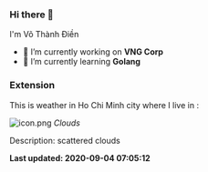 ### Hi there 👋
I'm Võ Thành Điền
- 🔭 I’m currently working on **VNG Corp**
- 🌱 I’m currently learning **Golang**
### Extension
This is weather in Ho Chi Minh city where I live in : 

![icon.png](http://openweathermap.org/img/w/03n.png) *Clouds*

Description: scattered clouds


**Last updated: 2020-09-04 07:05:12**
